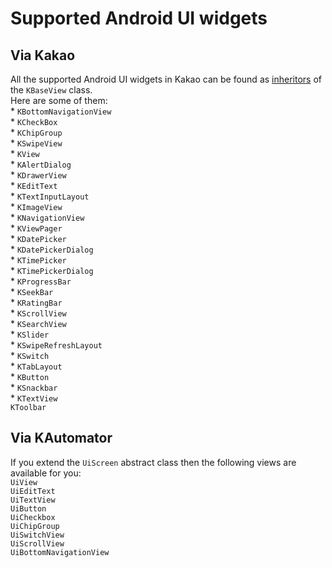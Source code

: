 # Supported Android UI widgets

## Via Kakao
All the supported Android UI widgets in Kakao can be found as [inheritors](https://kakaocup.github.io/Kakao/kakao/io.github.kakaocup.kakao.common.views/-k-base-view/index.html) of the `KBaseView` class.
<br> Here are some of them:
<br>* `KBottomNavigationView`
<br>* `KCheckBox`
<br>* `KChipGroup`
<br>* `KSwipeView`
<br>* `KView`
<br>* `KAlertDialog`
<br>* `KDrawerView`
<br>* `KEditText`
<br>* `KTextInputLayout`
<br>* `KImageView`
<br>* `KNavigationView`
<br>* `KViewPager`
<br>* `KDatePicker`
<br>* `KDatePickerDialog`
<br>* `KTimePicker`
<br>* `KTimePickerDialog`
<br>* `KProgressBar`
<br>* `KSeekBar`
<br>* `KRatingBar`
<br>* `KScrollView`
<br>* `KSearchView`
<br>* `KSlider`
<br>* `KSwipeRefreshLayout`
<br>* `KSwitch`
<br>* `KTabLayout`
<br>* `KButton`
<br>* `KSnackbar`
<br>* `KTextView`
<br> `KToolbar`

## Via KAutomator
If you extend the `UiScreen` abstract class then the following views are available for you:
<br> `UiView`
<br> `UiEditText`
<br> `UiTextView`
<br> `UiButton`
<br> `UiCheckbox`
<br> `UiChipGroup`
<br> `UiSwitchView`
<br> `UiScrollView`
<br> `UiBottomNavigationView`
